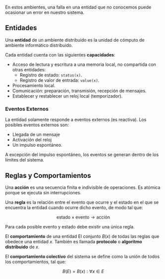 En estos ambientes, una falla en una entidad que no conocemos puede ocasionar un error en nuestro sistema.

## Entidades

Una **entidad** de un ambiente distribuido es la unidad de cómputo de ambiente informático distribuido.

Cada entidad cuenta con las siguientes **capacidades**:

- Acceso de lectura y escritura a una memoria local, no compartida con otras entidades:
	- Registro de estado: `status(x)`.
	- Registro de valor de entrada: `value(x)`.
- Procesamiento local.
- Comunicación: preparación, transmisión, recepción de mensajes.
- Establecer y restablecer un reloj local (temporizador).

### Eventos Externos

La entidad solamente responde a eventos externos (es reactiva). Los posibles eventos externos son:

- Llegada de un mensaje
- Activación del reloj
- Un impulso espontáneo.

A excepción del impulso espontáneo, los eventos se generan dentro de los límites del sistema.

## Reglas y Comportamientos

Una **acción** es una secuencia finita e indivisible de operaciones. Es atómica porque se ejecuta sin interrupciones.

Una **regla** es la relación entre el evento que ocurre y el estado en el que se encuentra la entidad cuando ocurre dicho evento, de modo tal que:

$$
\text{estado} \times \text{evento} \to \text{acción}
$$

Para cada posible evento y estado debe existir una única regla.

El **comportamiento** de una entidad El conjunto $B(x)$ de todas las reglas que obedece una entidad $x$. También es llamada **protocolo** o **algoritmo distribuido** de $x$.

El **comportamiento colectivo** del sistema se define como la unión de todos los comportamientos, tal que:

$$
B(E) = B(x): \forall x \in E
$$
